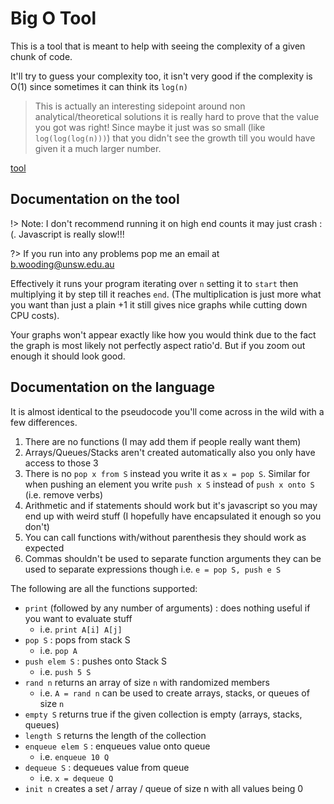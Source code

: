 # Big O Tool

This is a tool that is meant to help with seeing the complexity of a given chunk of code.

It'll try to guess your complexity too, it isn't very good if the complexity is O(1) since sometimes it can think its `log(n)`

> This is actually an interesting sidepoint around non analytical/theoretical solutions it is really hard to prove that the value you got was right!  Since maybe it just was so small (like `log(log(log(n)))`) that you didn't see the growth till you would have given it a much larger number.

[tool](assets/js/bigoh.html ':include :type=iframe width=100% height=500px')

## Documentation on the tool

!> Note: I don't recommend running it on high end counts it may just crash :(.  Javascript is really slow!!!

?> If you run into any problems pop me an email at b.wooding@unsw.edu.au

Effectively it runs your program iterating over `n` setting it to `start` then multiplying it by step till it reaches `end`.  (The multiplication is just more what you want than just a plain +1 it still gives nice graphs while cutting down CPU costs).

Your graphs won't appear exactly like how you would think due to the fact the graph is most likely not perfectly aspect ratio'd.  But if you zoom out enough it should look good.

## Documentation on the language

It is almost identical to the pseudocode you'll come across in the wild with a few differences.

1. There are no functions (I may add them if people really want them)
2. Arrays/Queues/Stacks aren't created automatically also you only have access to those 3
3. There is no `pop x from S` instead you write it as `x = pop S`.  Similar for when pushing an element you write `push x S` instead of `push x onto S` (i.e. remove verbs)
4. Arithmetic and if statements should work but it's javascript so you may end up with weird stuff (I hopefully have encapsulated it enough so you don't)
5. You can call functions with/without parenthesis they should work as expected
6. Commas shouldn't be used to separate function arguments they can be used to separate expressions though i.e. `e = pop S, push e S`

The following are all the functions supported:

- `print` (followed by any number of arguments) : does nothing useful if you want to evaluate stuff
  - i.e. `print A[i] A[j]`
- `pop S` : pops from stack S
  - i.e. `pop A`
- `push elem S` : pushes onto Stack S
  - i.e. `push 5 S`
- `rand n` returns an array of size `n` with randomized members
  - i.e. `A = rand n` can be used to create arrays, stacks, or queues of size `n`
- `empty S` returns true if the given collection is empty (arrays, stacks, queues)
- `length S` returns the length of the collection
- `enqueue elem S` : enqueues value onto queue
  - i.e. `enqueue 10 Q`
- `dequeue S` : dequeues value from queue
  - i.e. `x = dequeue Q`
- `init n` creates a set / array / queue of size n with all values being 0
